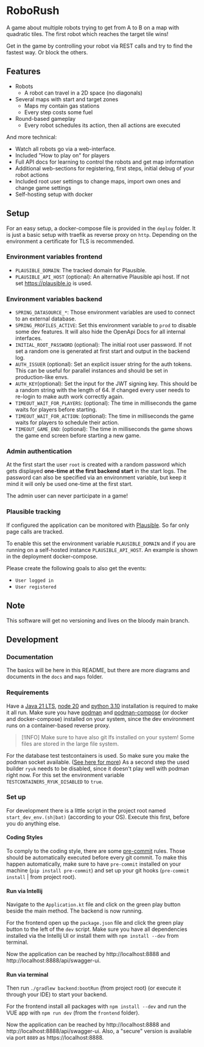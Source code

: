 # RoboRush

A game about multiple robots trying to get from A to B on a map with quadratic tiles.
The first robot which reaches the target tile wins!

Get in the game by controlling your robot via REST calls and try to find the fastest way.
Or block the others.

## Features

* Robots
  * A robot can travel in a 2D space (no diagonals)
* Several maps with start and target zones
  * Maps my contain gas stations
  * Every step costs some fuel
* Round-based gameplay
  * Every robot schedules its action, then all actions are executed

And more technical:

* Watch all robots go via a web-interface.
* Included "How to play on" for players
* Full API docs for learning to control the robots and get map information
* Additional web-sections for registering, first steps, initial debug of your robot actions
* Included root user settings to change maps, import own ones and change game settings
* Self-hosting setup with docker

## Setup

For an easy setup, a docker-compose file is provided in the `deploy` folder.
It is just a basic setup with traefik as reverse proxy on `http`.
Depending on the environment a certificate for TLS is recommended.

### Environment variables frontend

* `PLAUSIBLE_DOMAIN`: The tracked domain for Plausible.
* `PLAUSIBLE_API_HOST` (optional): An alternative Plausible api host. If not set https://plausible.io is used.

### Environment variables backend

* `SPRING_DATASOURCE_*`: Those environment variables are used to connect to an external database.
* `SPRING_PROFILES_ACTIVE`: Set this environment variable to `prod` to disable some dev features.
  It will also hide the OpenApi Docs for all internal interfaces.
* `INITIAL_ROOT_PASSWORD` (optional): The initial root user password.
  If not set a random one is generated at first start and output in the backend log.
* `AUTH_ISSUER` (optional): Set an explicit issuer string for the auth tokens.
  This can be useful for parallel instances and should be set in production-like envs.
* `AUTH_KEY`(optional): Set the input for the JWT signing key.
  This should be a random string with the length of 64. If changed every user needs to re-login to make auth work correctly again.
* `TIMEOUT_WAIT_FOR_PLAYERS`: (optional): The time in milliseconds the game waits for players before starting.
* `TIMEOUT_WAIT_FOR_ACTION`: (optional): The time in milliseconds the game waits for players to schedule their action.
* `TIMEOUT_GAME_END`: (optional): The time in milliseconds the game shows the game end screen before starting a new game.

### Admin authentication

At the first start the user `root` is created with a random password which gets displayed **one-time at the first backend start** in the start logs.
The password can also be specified via an environment variable, but keep it mind it will only be used one-time at the first start.

The admin user can never participate in a game!

### Plausible tracking

If configured the application can be monitored with [Plausible](https://plausible.io/). So far only page calls are tracked.

To enable this set the environment variable `PLAUSIBLE_DOMAIN`
and if you are running on a self-hosted instance `PLAUSIBLE_API_HOST`.
An example is shown in the deployment docker-compose.

Please create the following goals to also get the events:

* `User logged in`
* `User registered`

## Note

This software will get no versioning and lives on the bloody main branch.

## Development

### Documentation

The basics will be here in this README, but there are more diagrams and documents in the `docs` and `maps` folder.

### Requirements

Have a [Java 21 LTS](https://adoptium.net/de/temurin/releases/?package=jdk&version=21), [node 20](https://nodejs.org/en/download/) and
[python 3.10](https://www.python.org/downloads/) installation is required to make it all run.
Make sure you have [podman](https://podman.io/docs/installation) and [podman-compose](https://github.com/containers/podman-compose)
(or docker and docker-compose) installed on your system, since the dev environment runs on a container-based reverse proxy.

> [!INFO]
> Make sure to have also git lfs installed on your system! Some files are stored in the large file system.

For the database test testcontainers is used. So make sure you make the podman socket available.
([See here for more](https://podman-desktop.io/docs/migrating-from-docker/using-the-docker_host-environment-variable))
As a second step the used builder `ryuk` needs to be disabled, since it doesn't play well with podman right now.
For this set the environment variable `TESTCONTAINERS_RYUK_DISABLED` to `true`.

### Set up

For development there is a little script in the project root named `start_dev_env.(sh|bat)` (according to your OS).
Execute this first, before you do anything else.

#### Coding Styles

To comply to the coding style, there are some [pre-commit](https://pre-commit.com/) rules.
Those should be automatically executed before every git commit.
To make this happen automatically, make sure to have `pre-commit` installed on your machine (`pip install pre-commit`)
and set up your git hooks (`pre-commit install` | from project root).

#### Run via Intellij

Navigate to the `Application.kt` file and click on the green play button beside the main method. The backend is now running.

For the frontend open up the `package.json` file and click the green play button to the left of the `dev` script.
Make sure you have all dependencies installed via the Intellij UI or install them with `npm install --dev` from terminal.

Now the application can be reached by http://localhost:8888 and http://localhost:8888/api/swagger-ui.

#### Run via terminal

Then run `./gradlew backend:bootRun` (from project root) (or execute it through your IDE) to start your backend.

For the frontend install all packages with `npm install --dev` and run the VUE app with `npm run dev` (from the `frontend` folder).

Now the application can be reached by http://localhost:8888 and http://localhost:8888/api/swagger-ui.
Also, a "secure" version is available via port `8889` as https://localhost:8888.
